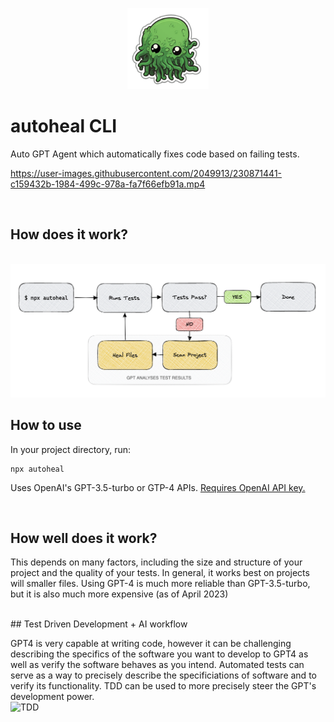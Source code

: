 <p align="center">
  <img src="https://raw.githubusercontent.com/dion-/autoheal/6aa72b7e5c1f7a72d93a16aed8e8c08265d10dfa/autoheal.png" width="130" alt="Autoheal Logo" />
</p>

# autoheal CLI

Auto GPT Agent which automatically fixes code based on failing tests.

https://user-images.githubusercontent.com/2049913/230871441-c159432b-1984-499c-978a-fa7f66efb91a.mp4

<br/>

## How does it work?
<br>
<img src="https://raw.githubusercontent.com/dion-/autoheal/857b58e669e6d54ca6141cbf2cae56936d2d9dae/autoheal-diagram.png" alt="Autoheal Logo" />



<br/>

## How to use





In your project directory, run:
```
npx autoheal
```

Uses OpenAI's GPT-3.5-turbo or GTP-4 APIs. [Requires OpenAI API key.](https://beta.openai.com/)

<br/>

## How well does it work?

This depends on many factors, including the size and structure of your project and the quality of your tests. In general, it works best on projects will smaller files. Using GPT-4 is much more reliable than GPT-3.5-turbo, but it is also much more expensive (as of April 2023)

<br/>
## Test Driven Development + AI workflow

GPT4 is very capable at writing code, however it can be challenging describing the specifics of the software you want to develop to GPT4 as well as verify the software behaves as you intend. Automated tests can serve as a way to precisely describe the specificiations of software and to verify its functionality. TDD can be used to more precisely steer the GPT's development power.
<br/>
![TDD](https://user-images.githubusercontent.com/2049913/230879688-219a8328-bad5-46c2-995d-035421cee981.png)


